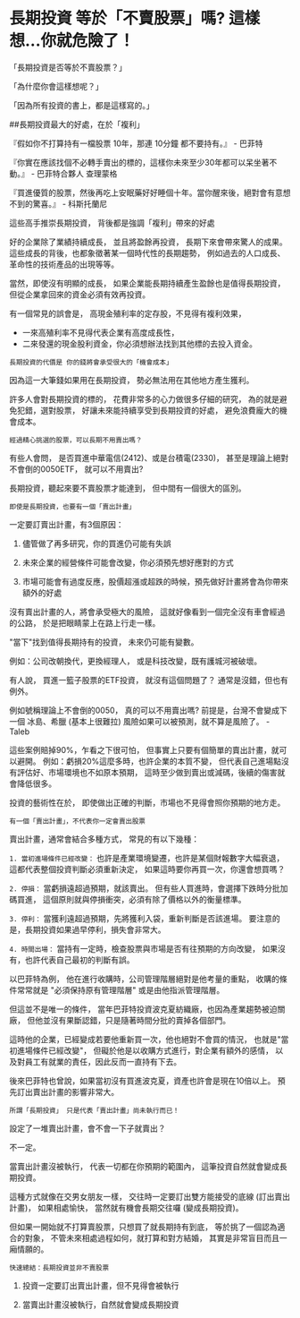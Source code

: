 # 長期投資 等於「不賣股票」嗎? 這樣想...你就危險了！



「長期投資是否等於不賣股票？」

「為什麼你會這樣想呢？」

「因為所有投資的書上，都是這樣寫的。」


##長期投資最大的好處，在於「複利」

『假如你不打算持有一檔股票 10年，那連 10分鐘 都不要持有。』 -  巴菲特

『你實在應該找個不必轉手賣出的標的，這樣你未來至少30年都可以呆坐著不動。』 - 巴菲特合夥人 查理蒙格

『買進優質的股票，然後再吃上安眠藥好好睡個十年。當你醒來後，絕對會有意想不到的驚喜。』 - 科斯托蘭尼




這些高手推崇長期投資，
背後都是強調「複利」帶來的好處

好的企業除了業績持續成長，
並且將盈餘再投資，
長期下來會帶來驚人的成果。
這些成長的背後，也都象徵著某一個時代性的長期趨勢，
例如過去的人口成長、革命性的技術產品的出現等等。

當然，即使沒有明顯的成長，
如果企業能長期持續產生盈餘也是值得長期投資，
但從企業拿回來的資金必須有效再投資。

有一個常見的誤會是，
高現金殖利率的定存股，不見得有複利效果，


- 一來高殖利率不見得代表企業有高度成長性，
- 二來發還的現金股利資金，你必須想辦法找到其他標的去投入資金。



`長期投資的代價是
你的錢將會承受很大的「機會成本」`

因為這一大筆錢如果用在長期投資，
勢必無法用在其他地方產生獲利。

許多人會對長期投資的標的，
花費非常多的心力做很多仔細的研究，
為的就是避免犯錯，選對股票，
好讓未來能持續享受到長期投資的好處，
避免浪費龐大的機會成本。

`經過精心挑選的股票，可以長期不用賣出嗎？`

有些人會問，
是否買進中華電信(2412)、或是台積電(2330)，
甚至是理論上絕對不會倒的0050ETF，
就可以不用賣出?

長期投資，聽起來要不賣股票才能達到，
但中間有一個很大的區別。

`即使是長期投資，也要有一個「賣出計畫」`


一定要訂賣出計畫，有3個原因：

1. 儘管做了再多研究，你的買進仍可能有失誤

2. 未來企業的經營條件可能會改變，你必須預先想好應對的方式

3. 市場可能會有過度反應，股價超漲或超跌的時候，預先做好計畫將會為你帶來額外的好處


沒有賣出計畫的人，將會承受極大的風險，
這就好像看到一個完全沒有車會經過的公路，
於是把眼睛蒙上在路上行走一樣。

"當下"找到值得長期持有的投資，
未來仍可能有變數。

例如：公司改朝換代，更換經理人，
或是科技改變，既有護城河被破壞。

有人說，
買進一籃子股票的ETF投資，
就沒有這個問題了？
通常是沒錯，但也有例外。

例如號稱理論上不會倒的0050，
真的可以不用賣出嗎?
前提是，台灣不會變成下一個 冰島、希臘
(基本上很難拉)
風險如果可以被預測，就不算是風險了。 - Taleb



這些案例賠掉90%，乍看之下很可怕，
但事實上只要有個簡單的賣出計畫，就可以避開。
例如：虧損20%這麼多時，也許企業的本質不變，
但代表自己進場點沒有評估好、市場環境也不如原本預期，
這時至少做到賣出或減碼，後續的傷害就會降低很多。

投資的藝術性在於，
即使做出正確的判斷，市場也不見得會照你預期的地方走。

`有一個「賣出計畫」，不代表你一定會賣出股票`


賣出計畫，通常會結合多種方式，
常見的有以下幾種：

`1. 當初進場條件已經改變：`
也許是產業環境變遷，也許是某個財報數字大幅衰退，
這都代表整個投資判斷必須重新決定，
如果這時要你再買一次，你還會想買嗎？

`2. 停損：`
當虧損遠超過預期，就該賣出。
但有些人買進時，會選擇下跌時分批加碼買進，
這個原則就與停損衝突，必須有除了價格以外的衡量標準。

`3. 停利：`
當獲利遠超過預期，先將獲利入袋，重新判斷是否該進場。
要注意的是，長期投資如果過早停利，損失會非常大。

`4. 時間出場：`
當持有一定時，檢查股票與市場是否有往預期的方向改變，
如果沒有，也許代表自己最初的判斷有誤。


以巴菲特為例，
他在進行收購時，公司管理階層絕對是他考量的重點，
收購的條件常常就是 "必須保持原有管理階層" 或是由他指派管理階層。

但這並不是唯一的條件，
當年巴菲特投資波克夏紡織廠，也因為產業趨勢被迫關廠，
但他並沒有果斷認錯，只是隨著時間分批的賣掉各個部門。

這時他的企業，已經變成若要他重新買一次，他也絕對不會買的情況，
也就是"當初進場條件已經改變"，
但礙於他是以收購方式進行，對企業有額外的感情，
以及對員工有就業的責任，因此反而一直持有下去。

後來巴菲特也曾說，如果當初沒有買進波克夏，資產也許會是現在10倍以上。
預先訂出賣出計畫的影響非常大。


`所謂「長期投資」
只是代表「賣出計畫」尚未執行而已！`

設定了一堆賣出計畫，會不會一下子就賣出？

不一定。

當賣出計畫沒被執行，
代表一切都在你預期的範圍內，
這筆投資自然就會變成長期投資。

這種方式就像在交男女朋友一樣，
交往時一定要訂出雙方能接受的底線 (訂出賣出計畫)，
如果相處愉快，
當然就有機會長期交往囉 (變成長期投資)。

但如果一開始就不打算賣股票，只想買了就長期持有到底，
等於挑了一個認為適合的對象，
不管未來相處過程如何，就打算和對方結婚，
其實是非常盲目而且一廂情願的。


`快速總結：長期投資並非不賣股票`

1. 投資一定要訂出賣出計畫，但不見得會被執行

2. 當賣出計畫沒被執行，自然就會變成長期投資